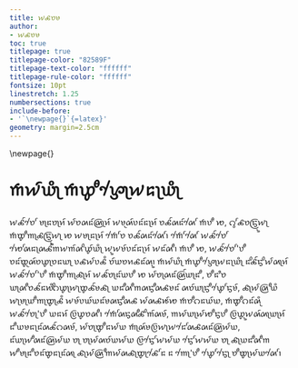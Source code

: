 ```yaml
---
title: 𑜏𑜍𑜈𑜉
author: 
- 𑜏𑜍𑜈𑜉
toc: true
titlepage: true
titlepage-color: "82589F"
titlepage-text-color: "ffffff"
titlepage-rule-color: "ffffff"
fontsize: 10pt
linestretch: 1.25
numbersections: true
include-before:
- '`\newpage{}`{=latex}'
geometry: margin=2.5cm
---
```


\newpage{}


# 𑜒𑜏𑜫𑜊𑜪𑜡 𑜒𑜘𑜣𑜗𑜦𑜡𑜏𑜃𑜡𑜊𑜪𑜡

𑜏𑜍𑜫𑜈𑜦𑜧 𑜉𑜡𑜃𑜈𑜡𑜑𑜫 𑜏𑜫𑜈𑜄𑜃𑜫𑜄𑜞𑜡𑜑𑜫 𑜏𑜉𑜤𑜄𑜫𑜆𑜃𑜫𑜃𑜡𑜑𑜫 𑜈𑜍𑜫𑜄𑜃𑜫𑜄𑜦𑜧 𑜒𑜆𑜣 𑜋, 𑜕𑜧𑜨𑜍𑜈𑜓𑜞𑜥𑜏𑜡 𑜒𑜔𑜣𑜀𑜡𑜍𑜓𑜞𑜥𑜏𑜡 𑜋 𑜏𑜉𑜡𑜃𑜡𑜑𑜫 𑜒𑜦𑜧𑜈 𑜈𑜍𑜫𑜄𑜃𑜫𑜄𑜦𑜧𑜼 𑜒𑜦𑜧𑜄𑜦𑜧 𑜏𑜍𑜫𑜈𑜦𑜧 𑜋𑜦𑜧𑜄𑜃𑜡𑜄𑜍𑜫𑜀𑜏𑜀𑜫𑜄𑜢𑜘𑜫𑜊𑜪𑜡 𑜏𑜥𑜏𑜉𑜫𑜆𑜃𑜫𑜃𑜡𑜑𑜫 𑜏𑜃𑜫𑜄𑜣𑜼 𑜒𑜆𑜣 𑜋, 𑜏𑜍𑜫𑜈𑜦𑜧'𑜆𑜣 𑜈𑜃𑜫𑜔𑜤𑜄𑜫𑜈𑜘𑜡𑜈𑜃𑜊𑜡 𑜆𑜍𑜏𑜫𑜆𑜍𑜪 𑜈𑜫𑜊𑜈𑜑𑜍𑜃𑜫𑜄𑜥𑜼 𑜒𑜏𑜫𑜊𑜪𑜡 𑜒𑜘𑜣𑜗𑜦𑜡𑜏𑜃𑜡𑜊𑜪𑜡 𑜃𑜢𑜍𑜫𑜓𑜢𑜏𑜫𑜄𑜡𑜑𑜫 𑜏𑜍𑜫𑜈𑜦𑜧'𑜆𑜣 𑜒𑜔𑜣𑜀𑜡𑜍𑜡𑜑𑜫 𑜏𑜍𑜫𑜈𑜡𑜃𑜫𑜊𑜆𑜣 𑜋 𑜏𑜫𑜈𑜡𑜄𑜃𑜫𑜄𑜞𑜫𑜊𑜡𑜃𑜣, 𑜈𑜣𑜃𑜩𑜈 𑜊𑜡𑜄𑜣𑜈𑜍𑜫𑜃𑜎𑜪𑜢𑜕𑜘𑜡𑜏𑜡𑜔𑜍𑜫𑜉𑜍𑜡 𑜊𑜃𑜣𑜄𑜣𑜀𑜄𑜓𑜣𑜄𑜍𑜉𑜃𑜫 𑜄𑜈𑜫𑜊𑜡𑜓𑜣𑜘𑜦𑜧𑜓𑜉𑜫, 𑜍𑜡𑜏𑜫𑜄𑜞𑜣𑜊𑜪 𑜏𑜡𑜉𑜡𑜊𑜣𑜀𑜡𑜔𑜡𑜍𑜪 𑜏𑜉𑜫𑜆𑜊𑜫𑜊𑜃𑜫𑜉𑜄𑜓𑜣𑜄𑜍 𑜏𑜫𑜄𑜍𑜐𑜫𑜋 𑜒𑜈𑜣𑜕𑜃𑜊𑜫𑜊, 𑜒𑜔𑜣𑜕𑜃𑜫𑜄𑜪𑜤 𑜏𑜍𑜫𑜈𑜦𑜡'𑜆𑜣 𑜊𑜃𑜑𑜫 𑜆𑜞𑜘𑜈𑜄𑜣𑜼 𑜒𑜦𑜧𑜄𑜓𑜄𑜣𑜍𑜢𑜀𑜫𑜄𑜉𑜫, 𑜀𑜏𑜫𑜊𑜡𑜏𑜫𑜋𑜣𑜓𑜆𑜣 𑜆𑜞𑜘𑜥𑜏𑜄𑜫𑜄𑜡𑜊𑜡𑜑𑜫 𑜃𑜣𑜊𑜉𑜃𑜡𑜃𑜫𑜄𑜍𑜫𑜕𑜄𑜉𑜫, 𑜏𑜫𑜈𑜡𑜔𑜣𑜃𑜏𑜫𑜊 𑜒𑜡𑜄𑜫𑜉𑜆𑜞𑜏𑜡𑜏𑜃𑜦𑜧𑜄𑜍𑜄𑜃𑜫𑜄𑜞𑜏𑜫𑜊, 𑜃𑜫𑜊𑜡𑜏𑜣𑜄𑜃𑜫𑜄𑜞𑜏𑜫𑜊 𑜈𑜡 𑜈𑜡𑜏𑜫𑜄𑜈𑜫𑜊𑜏𑜫𑜊 𑜆𑜞𑜓𑜦𑜧𑜏𑜏𑜫𑜊 𑜓𑜦𑜧𑜏𑜏𑜫𑜊 𑜈𑜡 𑜍𑜡𑜊𑜃𑜣𑜄𑜣𑜀 𑜏𑜣𑜉𑜡𑜃𑜣𑜈𑜃𑜫𑜔𑜃𑜡𑜃𑜫𑜄𑜡 𑜍𑜡𑜏𑜫𑜄𑜞𑜣𑜀𑜏𑜫𑜄𑜍𑜡𑜔𑜡𑜍𑜦𑜧𑜃 𑜃 𑜀𑜦𑜡'𑜆𑜣 𑜘𑜦𑜧𑜓𑜦𑜡 𑜈𑜣𑜔𑜡𑜏𑜫𑜊𑜄𑜦𑜧𑜼 